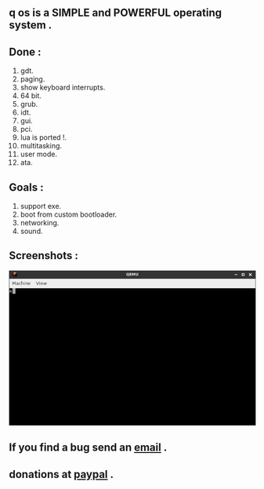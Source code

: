 ## q os is a SIMPLE and POWERFUL operating system .<br>
## Done :<br>
1. gdt.<br>
2. paging.<br>
3. show keyboard interrupts.<br>
4. 64 bit.<br>
5. grub.<br>
6. idt.<br>
7. gui.<br>
7. pci.<br>
8. lua is ported !.<br>
9. multitasking.<br>
10. user mode.<br>
11. ata.<br>
## Goals :<br>
1. support exe.<br>
2. boot from custom bootloader.<br>
3. networking.<br>
4. sound.<br>
## Screenshots :<br>
![ERROR](https://raw.githubusercontent.com/li7r/os/master/a.jpg)<br>
## If you find a bug send an <a href="mailto:u5u5@protonmail.com">email</a> .<br>
## donations at <a href="https://paypal.me/b5d">paypal</a> .<br>
